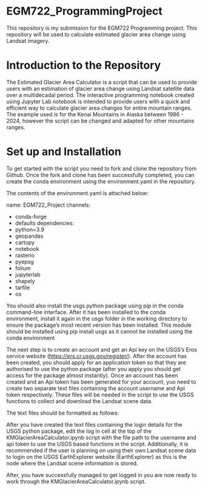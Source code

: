 # EGM722_ProgrammingProject #
This repository is my submission for the EGM722 Programming project. This repository will be used to calculate estimated glacier area change using Landsat imagery.

# Introduction to the Repository # 
The Estimated Glacier Area Calculator is a script that can be used to provide users with an estimation of glacier area change using Landsat satellite data over a multidecadal period.
The interactive programming notebook created using Jupyter Lab notebook is intended to provide users with a quick and efficient way to calculate glacier area changes for entire mountain ranges. 
The example used is for the Kenai Mountains in Alaska between 1986 - 2024, however the script can be changed and adapted for other mountains ranges. 

# Set up and Installation # 
To get started with the script you need to fork and clone the repository from Github. 
Once the fork and clone has been successfully completed, you can create the conda environment using the environment.yaml in the repository.

The contents of the environment.yaml is attached below:

name: EGM722_Project
channels:
  - conda-forge
  - defaults
dependencies:
  - python=3.9
  - geopandas
  - cartopy
  - notebook
  - rasterio
  - pyepsg
  - folium
  - jupyterlab
  - shapely
  - tarfile
  - os

You should also install the usgs python package using pip in the conda command-line interface. 
After it has been installed to the conda environment, install it again in the usgs folder in the working directory to ensure the package’s most recent version has been installed. 
This module should be installed using pip install usgs as it cannot be installed using the conda environment

The next step is to create an account and get an Api key on the USGS’s Eros service website (https://ers.cr.usgs.gov/register/). 
After the account has been created, you should apply for an application token so that they are authorised to use the python package (after you apply you should get access for the package almost instantly).
Once an account has been created and an Api token has been generated for your account, yuo need to create two separate text files containing the account username and Api token respectively. 
These files will be needed in the script to use the USGS functions to collect and download the Landsat scene data.

The text files should be formatted as follows:
<Username>
<Api Token>

After you have created the text files containing the login details for the USGS python package, edit the log in cell at the top of the KMGlacierAreaCalculator.ipynb script with the file path to the username and api token to use the USGS based functions in the script. 
Additionally, it is recommended if the user is planning on using their own Landsat scene data to login on the USGS EarthExplorer website (EarthExplorer) as this is the node where the Landsat scene information is stored.

After, you have successfully managed to get logged in you are now ready to work through the KMGlacierAreaCalculator.ipynb script.
